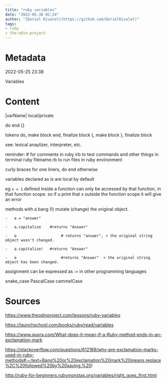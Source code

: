 ```yaml
---
title: "ruby variables"
date: "2022-05-30 02:24"
author: "[Doriel Rivalet](https://github.com/DorielRivalet)"
tags:
- ruby
- the-odin-project
---
```


# Metadata
2022-05-25 23:38

Variables

# Content

|varName| local/private

do end {}

tokens
do, make block
end, finalize block
{, make block
}, finalize block

see: lexical anaylizer, interpreter, etc.

reminder: # for comments in ruby
irb to test commands and other things in terminal
ruby filename.rb to run files in ruby environment

curly braces for one liners, do end otherwise

variables declared as is are local by default

eg ```x = 1``` defined inside a function can only be accessed by that function, in that function scope.
so if u print that x outside the function scope it will give an error


methods with a bang (!) mutate (change) the original object.
```
-   a = "answer" 

-   a.capitalize    #returns "Answer" 

-   a                    # returns "answer", < the original string object wasn't changed. 

-   a.capitalize!   #returns "Answer" 

-   a                    #returns "Answer"  < the original string object has been changed.
```
assignment can be expressed as := in other programming languages

snake_case PascalCase cammelCase

# Sources

https://www.theodinproject.com/lessons/ruby-variables

https://launchschool.com/books/ruby/read/variables

https://www.quora.com/What-does-it-mean-if-a-Ruby-method-ends-in-an-exclamation-mark

https://stackoverflow.com/questions/612189/why-are-exclamation-marks-used-in-ruby-methods#:~:text=Bang%20or%20exclamation%20mark%20means,replace%2C%20followed%20by%20saving.%20!

http://ruby-for-beginners.rubymonstas.org/variables/right_goes_first.html